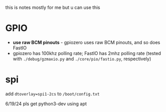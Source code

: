 this is notes mostly for me but u can use this

# GPIO
- **use raw BCM pinouts** - gpiozero uses raw BCM pinouts, and so does FastIO
- gpiozero has 100khz polling rate; FastIO has 2mhz polling rate (tested with `./debug/gzmaxio.py` and `./core/pio/fastio.py`, respectively)

# spi
add `dtoverlay=spi1-2cs` to `/boot/config.txt`  

6/19/24 pls get python3-dev using apt